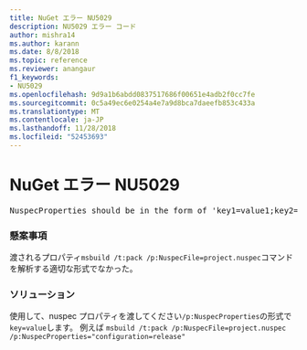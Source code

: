 ```yaml
---
title: NuGet エラー NU5029
description: NU5029 エラー コード
author: mishra14
ms.author: karann
ms.date: 8/8/2018
ms.topic: reference
ms.reviewer: anangaur
f1_keywords:
- NU5029
ms.openlocfilehash: 9d9a1b6abdd0837517686f00651e4adb2f0cc7fe
ms.sourcegitcommit: 0c5a49ec6e0254a4e7a9d8bca7daeefb853c433a
ms.translationtype: MT
ms.contentlocale: ja-JP
ms.lasthandoff: 11/28/2018
ms.locfileid: "52453693"
---
```

# <a name="nuget-error-nu5029"></a>NuGet エラー NU5029
<pre>NuspecProperties should be in the form of 'key1=value1;key2=value2'.</pre>

### <a name="issue"></a>懸案事項

渡されるプロパティ`msbuild /t:pack /p:NuspecFile=project.nuspec`コマンドを解析する適切な形式でなかった。


### <a name="solution"></a>ソリューション

使用して、nuspec プロパティを渡してください`/p:NuspecProperties`の形式で`key=value`します。 例えば `msbuild /t:pack /p:NuspecFile=project.nuspec /p:NuspecProperties="configuration=release"`

